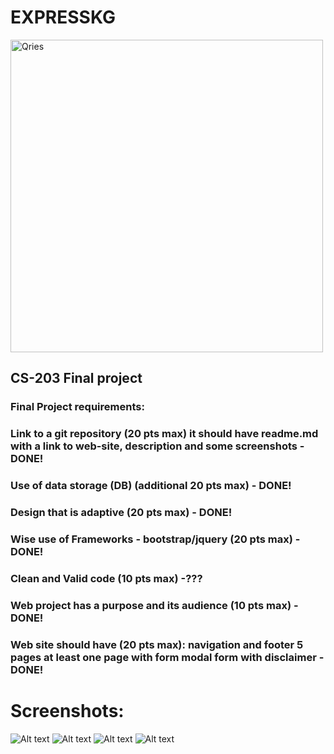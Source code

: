 # EXPRESSKG

 <a href="https://azamatibraimov.github.io/ExpressKG/">
         <img alt="Qries" src="https://sun9-68.userapi.com/c855732/v855732846/181cb1/Q6Op7B0l4sg.jpg"
         width=500" height="500">
 </a>




## CS-203 Final project


### Final Project requirements:
### Link to a git repository (20 pts max) it should have readme.md with a link to web-site, description and some screenshots -DONE!
### Use of data storage (DB) (additional 20 pts max) - DONE!
### Design that is adaptive (20 pts max) - DONE!
### Wise use of Frameworks - bootstrap/jquery (20 pts max) - DONE!
### Clean and Valid code (10 pts max) -???
### Web project has a purpose and its audience (10 pts max) - DONE!
### Web site should have (20 pts max): navigation and footer 5 pages at least one page with form modal form with disclaimer -DONE!

# Screenshots:

![Alt text](https://sun9-59.userapi.com/c854124/v854124684/17d460/C9erow94VYc.jpg?raw=true "Title")
![Alt text](https://sun9-44.userapi.com/c854124/v854124684/17d44c/CaAeXrr7Wj0.jpg?raw=true "Title")
![Alt text](https://sun9-60.userapi.com/c854124/v854124684/17d474/_uBTueYXakU.jpg?raw=true "Title")
![Alt text](https://sun9-60.userapi.com/c854124/v854124684/17d46a/yLwCiRka-G0.jpg?raw=true "Title")
